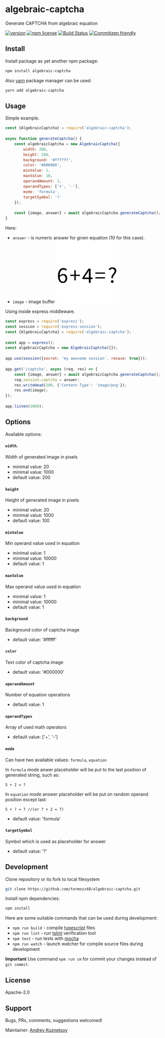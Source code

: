 # algebraic-captcha

Generate CAPTCHA from algebraic equation

[![version](https://img.shields.io/npm/v/algebraic-captcha.svg)](https://www.npmjs.org/package/algebraic-captcha)
[![npm license](https://img.shields.io/npm/l/algebraic-captcha.svg)](https://www.npmjs.com/package/algebraic-captcha)
[![Build Status](https://travis-ci.org/tormozz48/algebraic-captcha.svg?branch=master)](https://travis-ci.org/tormozz48/algebraic-captcha)
[![Commitizen friendly](https://img.shields.io/badge/commitizen-friendly-brightgreen.svg)](http://commitizen.github.io/cz-cli/)

## Install

Install package as yet another npm package:

```bash
npm install algebraic-captcha
```

Also [yarn](https://yarnpkg.com/en/) package manager can be used:

```bash
yarn add algebraic-captcha
```

## Usage

Simple example.

```js
const {AlgebraicCaptcha} = require('algebraic-captcha');

async function generateCaptcha() {
    const algebraicCaptcha = new AlgebraicCaptcha({
        width: 200,
        height: 200,
        background: '#ffffff',
        color: '#000000',
        minValue: 1,
        maxValue: 10,
        operandAmount: 1,
        operandTypes: ['+', '-'],
        mode: 'formula',
        targetSymbol: '?'
    });

    const {image, answer} = await algebraicCaptcha.generateCaptcha();
}
```

Here:

-   `answer` - is numeric answer for given equation (10 for this case).
-   `image` - image buffer
    ![image](./docs/example1.png)

Using inside express middleware.

```js
const express = require('express');
const session = require('express-session');
const {AlgebraicCaptcha} = require('algebraic-captcha');

const app = express();
const algebraicCaptcha = new AlgebraicCaptcha({});

app.use(session({secret: 'my awesome session', resave: true}));

app.get('/captcha', async (req, res) => {
    const {image, answer} = await algebraicCaptcha.generateCaptcha();
    req.session.captcha = answer;
    res.writeHead(200, {'Content-Type': 'image/png'});
    res.end(image);
});

app.listen(3000);
```

## Options

Available options:

#### `width`.

Width of generated image in pixels

-   minimal value: 20
-   minimal value: 1000
-   default value: 200

#### `height`

Height of generated image in pixels

-   minimal value: 20
-   minimal value: 1000
-   default value: 100

#### `minValue`

Min operand value used in equation

-   minimal value: 1
-   minimal value: 10000
-   default value: 1

#### `maxValue`

Max operand value used in equation

-   minimal value: 1
-   minimal value: 10000
-   default value: 1

#### `background`

Background color of captcha image

-   default value: '#ffffff'

#### `color`

Text color of captcha image

-   default value: '#000000'

#### `operandAmount`

Number of equation operations

-   default value: 1

#### `operandTypes`

Array of used math operators

-   default value: ['+', '-']

#### `mode`

Can have two available values: `formula`, `equation`

In `formula` mode anwer placeholder will be put to the last position of generated string, such as:

```
5 + 2 = ?
```

In `equation` mode answer placeholder will be put on random operand position except last:

```
5 + ? = 7 //(or ? + 2 = 7)
```

-   default value: 'formula'

#### `targetSymbol`

Symbol which is used as placeholder for answer

-   default value: '?'

## Development

Clone repository or its fork to local filesystem

```bash
git clone https://github.com/tormozz48/algebraic-captcha.git
```

Install npm dependencies:

```bash
npm install
```

Here are some suitable commands that can be used during development:

-   `npm run build` - compile [typescript](https://www.typescriptlang.org/index.html) files
-   `npm run lint` - run [tslint](https://palantir.github.io/tslint/) verification tool
-   `npm test` - run tests with [mocha](https://mochajs.org)
-   `npm run watch` - launch watcher for compile source files during development

**Important** Use command `npm run cm` for commit your changes instead of `git commit`.

## License

Apache-2.0

## Support

Bugs, PRs, comments, suggestions welcomed!

Maintainer: [Andrey Kuznetsov](andrey.kuznetsov48@yandex.ru)
